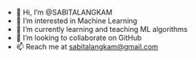 - 👋 Hi, I’m @SABITALANGKAM
- 👀 I’m interested in Machine Learning
- 🌱 I’m currently learning and teaching ML algorithms
- 💞️ I’m looking to collaborate on GitHub
- 📫 Reach me at sabitalangkam@gmail.com

<!---
SABITALANGKAM/SABITALANGKAM is a ✨ special ✨ repository because its `README.md` (this file) appears on your GitHub profile.
You can click the Preview link to take a look at your changes.
--->
